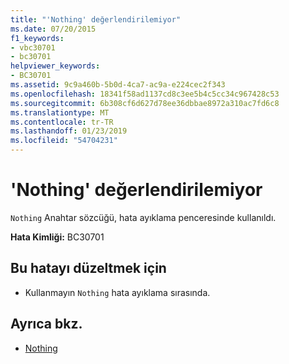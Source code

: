```yaml
---
title: "'Nothing' değerlendirilemiyor"
ms.date: 07/20/2015
f1_keywords:
- vbc30701
- bc30701
helpviewer_keywords:
- BC30701
ms.assetid: 9c9a460b-5b0d-4ca7-ac9a-e224cec2f343
ms.openlocfilehash: 18341f58ad1137cd8c3ee5b4c5cc34c967428c53
ms.sourcegitcommit: 6b308cf6d627d78ee36dbbae8972a310ac7fd6c8
ms.translationtype: MT
ms.contentlocale: tr-TR
ms.lasthandoff: 01/23/2019
ms.locfileid: "54704231"
---
```

# <a name="nothing-cannot-be-evaluated"></a>'Nothing' değerlendirilemiyor
`Nothing` Anahtar sözcüğü, hata ayıklama penceresinde kullanıldı.  
  
 **Hata Kimliği:** BC30701  
  
## <a name="to-correct-this-error"></a>Bu hatayı düzeltmek için  
  
-   Kullanmayın `Nothing` hata ayıklama sırasında.  
  
## <a name="see-also"></a>Ayrıca bkz.
- [Nothing](../../visual-basic/language-reference/nothing.md)
